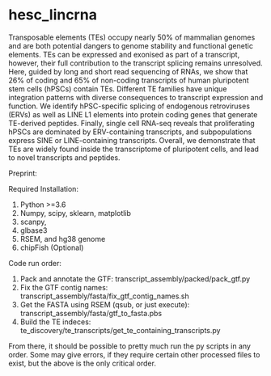 # hesc_lincrna

Transposable elements (TEs) occupy nearly 50% of mammalian genomes and are both potential dangers to genome stability and functional genetic elements. TEs can be expressed and exonised as part of a transcript, however, their full contribution to the transcript splicing remains unresolved. Here, guided by long and short read sequencing of RNAs, we show that 26% of coding and 65% of non-coding transcripts of human pluripotent stem cells (hPSCs) contain TEs. Different TE families have unique integration patterns with diverse consequences to transcript expression and function. We identify hPSC-specific splicing of endogenous retroviruses (ERVs) as well as LINE L1 elements into protein coding genes that generate TE-derived peptides. Finally, single cell RNA-seq reveals that proliferating hPSCs are dominated by ERV-containing transcripts, and subpopulations express SINE or LINE-containing transcripts. Overall, we demonstrate that TEs are widely found inside the transcriptome of pluripotent cells, and lead to novel transcripts and peptides.  

Preprint:



Required Installation:

1. Python >=3.6
2. Numpy, scipy, sklearn, matplotlib
3. scanpy, 
4. glbase3
5. RSEM, and hg38 genome
6. chipFish (Optional)

Code run order:

1. Pack and annotate the GTF: transcript_assembly/packed/pack_gtf.py
2. Fix the GTF contig names: transcript_assembly/fasta/fix_gtf_contig_names.sh
3. Get the FASTA using RSEM (qsub, or just execute): transcript_assembly/fasta/gtf_to_fasta.pbs
4. Build the TE indeces: te_discovery/te_transcripts/get_te_containing_transcripts.py

From there, it should be possible to pretty much run the py scripts in any order. 
Some may give errors, if they require certain other processed files to exist, but the above 
is the only critical order.
